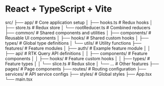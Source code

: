 # React + TypeScript + Vite

src/
├── app/                   # Core application setup
│   ├── hooks.ts           # Redux hooks
│   ├── store.ts          # Redux store
│   └── rootReducer.ts    # Combined reducers
├── common/               # Shared components and utilities
│   ├── components/       # Reusable UI components
│   ├── hooks/            # Shared custom hooks
│   ├── types/            # Global type definitions
│   └── utils/            # Utility functions
├── features/             # Feature modules
│   ├── auth/             # Example feature module
│   │   ├── api/          # RTK Query API definitions
│   │   ├── components/   # Feature components
│   │   ├── hooks/        # Feature custom hooks
│   │   ├── types/        # Feature types
│   │   └── slice.ts      # Redux slice
│   └── ...               # Other features
├── pages/                # Page components
├── routes/               # Routing configuration
├── services/             # API service configs
├── styles/               # Global styles
├── App.tsx
└── main.tsx